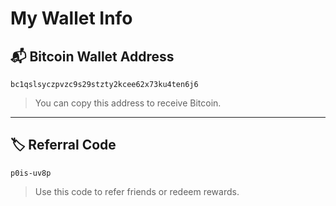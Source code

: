 # My Wallet Info

## 📬 Bitcoin Wallet Address
```
bc1qslsyczpvzc9s29stzty2kcee62x73ku4ten6j6
```

> You can copy this address to receive Bitcoin.

---

## 🏷️ Referral Code
```
p0is-uv8p
```

> Use this code to refer friends or redeem rewards.
